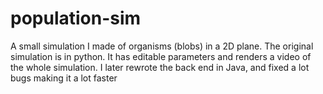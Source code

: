 # population-sim
A small simulation I made of organisms (blobs) in a 2D plane. 
The original simulation is in python. It has editable parameters and renders a video of the whole simulation. 
I later rewrote the back end in Java, and fixed a lot bugs making it a lot faster
